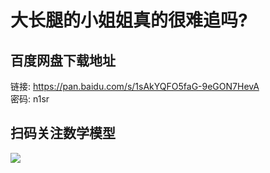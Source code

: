# 大长腿的小姐姐真的很难追吗?

## 百度网盘下载地址

链接: https://pan.baidu.com/s/1sAkYQFO5faG-9eGON7HevA   
密码: n1sr

## 扫码关注数学模型
![](https://avatars3.githubusercontent.com/u/56642120?s=200&v=4)
